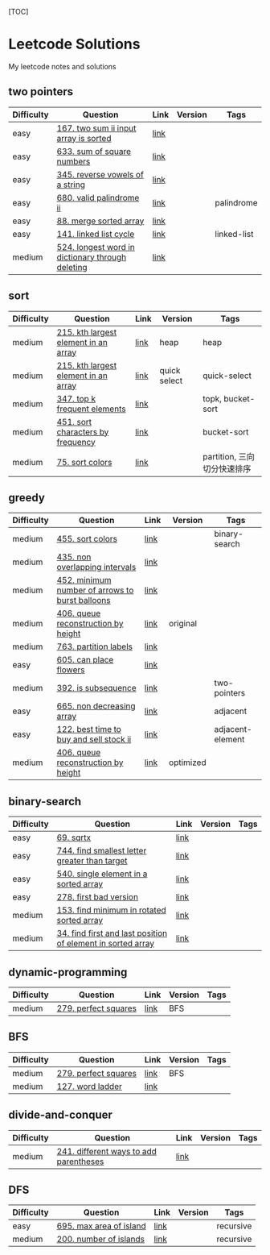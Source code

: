 [TOC] 

# Leetcode Solutions
My leetcode notes and solutions

## two pointers

| Difficulty | Question | Link | Version | Tags |
| ------ | ------ | ------ | ------ | ------ |
| easy | [167. two sum ii input array is sorted](./solutions/167.py) | [link](https://leetcode.com/problems/two-sum-ii-input-array-is-sorted/description/) |  |  |
| easy | [633. sum of square numbers](./solutions/633.py) | [link](https://leetcode.com/problems/sum-of-square-numbers/description/) |  |  |
| easy | [345. reverse vowels of a string](./solutions/345.py) | [link](https://leetcode.com/problems/reverse-vowels-of-a-string/description/) |  |  |
| easy | [680. valid palindrome ii](./solutions/680.py) | [link](https://leetcode.com/problems/valid-palindrome-ii/description/) |  | palindrome |
| easy | [88. merge sorted array](./solutions/88.py) | [link](https://leetcode.com/problems/merge-sorted-array/description/) |  |  |
| easy | [141. linked list cycle](./solutions/141.py) | [link](https://leetcode.com/problems/linked-list-cycle/description/) |  | linked-list |
| medium | [524. longest word in dictionary through deleting](./solutions/524.py) | [link](https://leetcode.com/problems/longest-word-in-dictionary-through-deleting/description/) |  |  |
## sort

| Difficulty | Question | Link | Version | Tags |
| ------ | ------ | ------ | ------ | ------ |
| medium | [215. kth largest element in an array](./solutions/215.py) | [link](https://leetcode.com/problems/kth-largest-element-in-an-array/description/) | heap | heap |
| medium | [215. kth largest element in an array](./solutions/215.py) | [link](https://leetcode.com/problems/kth-largest-element-in-an-array/description/) | quick select | quick-select |
| medium | [347. top k frequent elements](./solutions/347.py) | [link](https://leetcode.com/problems/top-k-frequent-elements/description/) |  | topk, bucket-sort |
| medium | [451. sort characters by frequency](./solutions/451.py) | [link](https://leetcode.com/problems/sort-characters-by-frequency/description/) |  | bucket-sort |
| medium | [75. sort colors](./solutions/75.py) | [link](https://leetcode.com/problems/sort-colors/description/) |  | partition, 三向切分快速排序 |
## greedy

| Difficulty | Question | Link | Version | Tags |
| ------ | ------ | ------ | ------ | ------ |
| medium | [455. sort colors](./solutions/455.py) | [link](https://leetcode.com/problems/sort-colors/description/) |  | binary-search |
| medium | [435. non overlapping intervals](./solutions/435.py) | [link](https://leetcode.com/problems/non-overlapping-intervals/description/) |  |  |
| medium | [452. minimum number of arrows to burst balloons](./solutions/452.py) | [link](https://leetcode.com/problems/minimum-number-of-arrows-to-burst-balloons/description/) |  |  |
| medium | [406. queue reconstruction by height](./solutions/406.py) | [link](https://leetcode.com/problems/queue-reconstruction-by-height/description/) | original |  |
| medium | [763. partition labels](./solutions/763.py) | [link](https://leetcode.com/problems/partition-labels/description/) |  |  |
| easy | [605. can place flowers](./solutions/605.py) | [link](https://leetcode.com/problems/can-place-flowers/description/) |  |  |
| medium | [392. is subsequence](./solutions/392.py) | [link](https://leetcode.com/problems/is-subsequence/description/) |  | two-pointers |
| easy | [665. non decreasing array](./solutions/665.py) | [link](https://leetcode.com/problems/non-decreasing-array/description/) |  | adjacent |
| easy | [122. best time to buy and sell stock ii](./solutions/122.py) | [link](https://leetcode.com/problems/best-time-to-buy-and-sell-stock-ii/description/) |  | adjacent-element |
| medium | [406. queue reconstruction by height](./solutions/406.py) | [link](https://leetcode.com/problems/queue-reconstruction-by-height/description/) | optimized |  |
## binary-search

| Difficulty | Question | Link | Version | Tags |
| ------ | ------ | ------ | ------ | ------ |
| easy | [69. sqrtx](./solutions/69.py) | [link](https://leetcode.com/problems/sqrtx/description/) |  |  |
| easy | [744. find smallest letter greater than target](./solutions/744.py) | [link](https://leetcode.com/problems/find-smallest-letter-greater-than-target/description/) |  |  |
| easy | [540. single element in a sorted array](./solutions/540.py) | [link](https://leetcode.com/problems/single-element-in-a-sorted-array/description/) |  |  |
| easy | [278. first bad version](./solutions/278.py) | [link](https://leetcode.com/problems/first-bad-version/description/) |  |  |
| medium | [153. find minimum in rotated sorted array](./solutions/153.py) | [link](https://leetcode.com/problems/find-minimum-in-rotated-sorted-array/description/) |  |  |
| medium | [34. find first and last position of element in sorted array](./solutions/34.py) | [link](https://leetcode.com/problems/find-first-and-last-position-of-element-in-sorted-array/description/) |  |  |
## dynamic-programming

| Difficulty | Question | Link | Version | Tags |
| ------ | ------ | ------ | ------ | ------ |
| medium | [279. perfect squares](./solutions/279.py) | [link](https://leetcode.com/problems/perfect-squares/description/) | BFS |  |
## BFS

| Difficulty | Question | Link | Version | Tags |
| ------ | ------ | ------ | ------ | ------ |
| medium | [279. perfect squares](./solutions/279.py) | [link](https://leetcode.com/problems/perfect-squares/description/) | BFS |  |
| medium | [127. word ladder](./solutions/127.py) | [link](https://leetcode.com/problems/word-ladder/description/) |  |  |
## divide-and-conquer

| Difficulty | Question | Link | Version | Tags |
| ------ | ------ | ------ | ------ | ------ |
| medium | [241. different ways to add parentheses](./solutions/241.py) | [link](https://leetcode.com/problems/different-ways-to-add-parentheses/description/) |  |  |
## DFS

| Difficulty | Question | Link | Version | Tags |
| ------ | ------ | ------ | ------ | ------ |
| easy | [695. max area of island](./solutions/695.py) | [link](https://leetcode.com/problems/max-area-of-island/description/) |  | recursive |
| medium | [200. number of islands](./solutions/200.py) | [link](https://leetcode.com/problems/number-of-islands/description/) |  | recursive |
